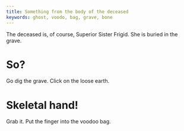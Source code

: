 ```yaml
---
title: Something from the body of the deceased
keywords: ghost, voodo, bag, grave, bone
---
```


The deceased is, of course, Superior Sister Frigid. She is buried in the grave.

# So?
Go dig the grave. Click on the loose earth.

# Skeletal hand!
Grab it. Put the finger into the voodoo bag.
